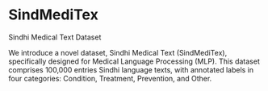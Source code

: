# SindMediTex
Sindhi Medical Text Dataset

We introduce a novel dataset, Sindhi Medical Text (SindMediTex), specifically designed for Medical Language Processing (MLP). This dataset comprises 100,000 entries Sindhi language texts, with annotated labels in four categories: Condition, Treatment, Prevention, and Other.
